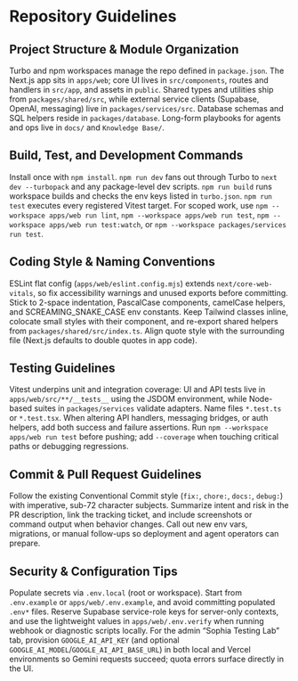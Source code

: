 # Repository Guidelines

## Project Structure & Module Organization
Turbo and npm workspaces manage the repo defined in `package.json`. The Next.js app sits in `apps/web`; core UI lives in `src/components`, routes and handlers in `src/app`, and assets in `public`. Shared types and utilities ship from `packages/shared/src`, while external service clients (Supabase, OpenAI, messaging) live in `packages/services/src`. Database schemas and SQL helpers reside in `packages/database`. Long-form playbooks for agents and ops live in `docs/` and `Knowledge Base/`.

## Build, Test, and Development Commands
Install once with `npm install`. `npm run dev` fans out through Turbo to `next dev --turbopack` and any package-level dev scripts. `npm run build` runs workspace builds and checks the env keys listed in `turbo.json`. `npm run test` executes every registered Vitest target. For scoped work, use `npm --workspace apps/web run lint`, `npm --workspace apps/web run test`, `npm --workspace apps/web run test:watch`, or `npm --workspace packages/services run test`.

## Coding Style & Naming Conventions
ESLint flat config (`apps/web/eslint.config.mjs`) extends `next/core-web-vitals`, so fix accessibility warnings and unused exports before committing. Stick to 2-space indentation, PascalCase components, camelCase helpers, and SCREAMING_SNAKE_CASE env constants. Keep Tailwind classes inline, colocate small styles with their component, and re-export shared helpers from `packages/shared/src/index.ts`. Align quote style with the surrounding file (Next.js defaults to double quotes in app code).

## Testing Guidelines
Vitest underpins unit and integration coverage: UI and API tests live in `apps/web/src/**/__tests__` using the JSDOM environment, while Node-based suites in `packages/services` validate adapters. Name files `*.test.ts` or `*.test.tsx`. When altering API handlers, messaging bridges, or auth helpers, add both success and failure assertions. Run `npm --workspace apps/web run test` before pushing; add `--coverage` when touching critical paths or debugging regressions.

## Commit & Pull Request Guidelines
Follow the existing Conventional Commit style (`fix:`, `chore:`, `docs:`, `debug:`) with imperative, sub-72 character subjects. Summarize intent and risk in the PR description, link the tracking ticket, and include screenshots or command output when behavior changes. Call out new env vars, migrations, or manual follow-ups so deployment and agent operators can prepare.

## Security & Configuration Tips
Populate secrets via `.env.local` (root or workspace). Start from `.env.example` or `apps/web/.env.example`, and avoid committing populated `.env*` files. Reserve Supabase service-role keys for server-only contexts, and use the lightweight values in `apps/web/.env.verify` when running webhook or diagnostic scripts locally. For the admin “Sophia Testing Lab” tab, provision `GOOGLE_AI_API_KEY` (and optional `GOOGLE_AI_MODEL`/`GOOGLE_AI_API_BASE_URL`) in both local and Vercel environments so Gemini requests succeed; quota errors surface directly in the UI.

